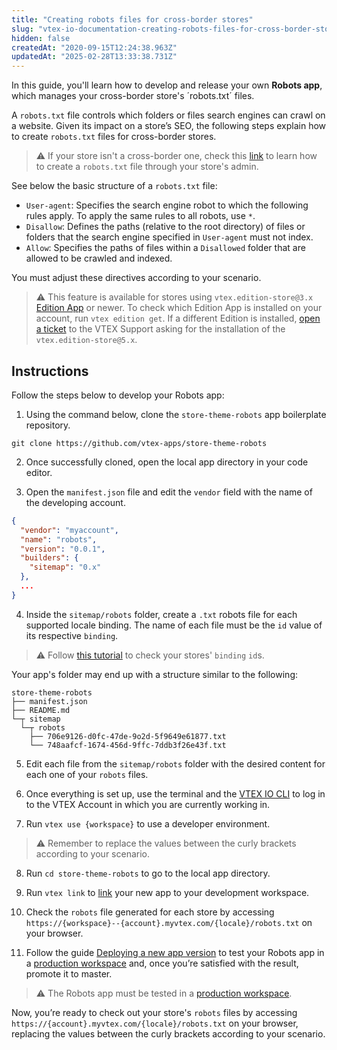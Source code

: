 ```yaml
---
title: "Creating robots files for cross-border stores"
slug: "vtex-io-documentation-creating-robots-files-for-cross-border-stores"
hidden: false
createdAt: "2020-09-15T12:24:38.963Z"
updatedAt: "2025-02-28T13:33:38.731Z"
---
```


In this guide, you'll learn how to develop and release your own **Robots app**, which manages your cross-border store's ´robots.txt´ files.

A `robots.txt` file controls which folders or files search engines can crawl on a website. Given its impact on a store’s SEO, the following steps explain how to create `robots.txt` files for cross-border stores.

>⚠️ If your store isn't a cross-border one, check this [link](https://help.vtex.com/tutorial/google-search-console-tracking-robots-txt--tutorials_574?locale=en) to learn how to create a `robots.txt` file through your store's admin.

See below the basic structure of a `robots.txt` file:

- `User-agent`: Specifies the search engine robot to which the following rules apply. To apply the same rules to all robots, use `*`.
- `Disallow`:  Defines the paths (relative to the root directory) of files or folders that the search engine specified in `User-agent` must not index.
- `Allow`: Specifies the paths of files within a `Disallowed` folder that are allowed to be crawled and indexed.

You must adjust these directives according to your scenario.

>⚠️ This feature is available for stores using `vtex.edition-store@3.x` [Edition App](https://developers.vtex.com/docs/guides/vtex-io-documentation-edition-app/) or newer. To check which Edition App is installed on your account, run `vtex edition get`. If a different Edition is installed, [open a ticket](https://help-tickets.vtex.com/smartlink/sso/login/zendesk) to the VTEX Support asking for the installation of the `vtex.edition-store@5.x`.

## Instructions
Follow the steps below to develop your Robots app:

1. Using the command below, clone the `store-theme-robots` app boilerplate repository.

```
git clone https://github.com/vtex-apps/store-theme-robots
```

2. Once successfully cloned, open the local app directory in your code editor.

3. Open the `manifest.json` file and edit the `vendor` field with the name of the developing account.

```json
{ 
  "vendor": "myaccount",
  "name": "robots",
  "version": "0.0.1",
  "builders": {
    "sitemap": "0.x"
  },
  ...
}
```

4. Inside the `sitemap/robots` folder, create a `.txt` robots file for each supported locale binding. The name of each file must be the `id` value of its respective `binding`.

>⚠️ Follow [this tutorial](https://developers.vtex.com/docs/guides/checking-your-stores-binding-id) to check your stores' `binding` `id`s.

Your app's folder may end up with a structure similar to the following:

```
store-theme-robots
├── manifest.json
├── README.md
└─┬ sitemap
  └─┬ robots
    ├── 706e9126-d0fc-47de-9o2d-5f9649e61877.txt
    └── 748aafcf-1674-456d-9ffc-7ddb3f26e43f.txt
```

5. Edit each file from the `sitemap/robots` folder with the desired content for each one of your `robots` files.

6. Once everything is set up, use the terminal and the [VTEX IO CLI](https://developers.vtex.com/docs/guides/vtex-io-documentation-vtex-io-cli-installation-and-command-reference/) to log in to the VTEX Account in which you are currently working in.

7. Run `vtex use {workspace}` to use a developer environment.

>⚠️ Remember to replace the values between the curly brackets according to your scenario.

8. Run `cd store-theme-robots` to go to the local app directory.

9. Run `vtex link` to [link](https://developers.vtex.com/docs/guides/vtex-io-documentation-linking-an-app/) your new app to your development workspace.

10. Check the `robots` file generated for each store by accessing `https://{workspace}--{account}.myvtex.com/{locale}/robots.txt` on your browser.

11. Follow the guide [Deploying a new app version](https://developers.vtex.com/docs/guides/vtex-io-documentation-making-your-new-app-version-publicly-available) to test your Robots app in a [production workspace](https://developers.vtex.com/docs/guides/vtex-io-documentation-creating-a-production-workspace) and, once you’re satisfied with the result, promote it to master.

>⚠️ The Robots app must be tested in a [production workspace](https://developers.vtex.com/docs/guides/vtex-io-documentation-creating-a-production-workspace). 

Now, you’re ready to check out your store's `robots` files by accessing `https://{account}.myvtex.com/{locale}/robots.txt` on your browser, replacing the values between the curly brackets according to your scenario.
